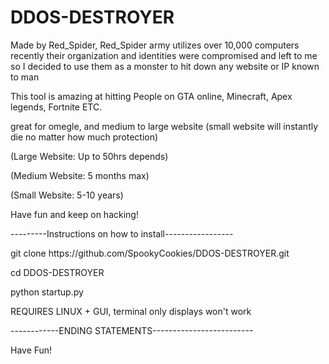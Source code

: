 # DDOS-DESTROYER
Made by Red_Spider, Red_Spider army utilizes over 10,000 computers recently their organization and identities  were compromised and left to me so I decided to use them as a monster to hit down any website or IP known to man 

<P>This tool is amazing at hitting People on GTA online, Minecraft, Apex legends, Fortnite ETC.</P> 
<P>great for omegle, and medium to large website (small website will instantly die no matter how much protection)</P> 
<P>(Large Website: Up to 50hrs depends)</P>
<P>(Medium Website: 5 months max)</P>
<p>(Small Website: 5-10 years)</P> 

<P>Have fun and keep on hacking!</P>
<P>---------Instructions on how to install-----------------</P>
<P>git clone https://github.com/SpookyCookies/DDOS-DESTROYER.git</P> 
<p> cd DDOS-DESTROYER </p>
<p> python startup.py </p>
<P> REQUIRES LINUX + GUI, terminal only displays won't work </p>
<p>------------ENDING STATEMENTS-------------------------</p>
<p> Have Fun! </p>


